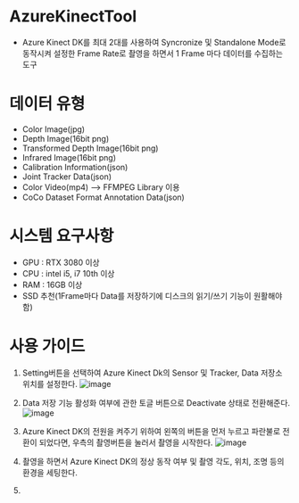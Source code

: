 # AzureKinectTool
- Azure Kinect DK를 최대 2대를 사용하여 Syncronize 및 Standalone Mode로 동작시켜 설정한 Frame Rate로 촬영을 하면서 1 Frame 마다 데이터를 수집하는 도구


# 데이터 유형
- Color Image(jpg)
- Depth Image(16bit png)
- Transformed Depth Image(16bit png)
- Infrared Image(16bit png)
- Calibration Information(json)
- Joint Tracker Data(json)
- Color Video(mp4) --> FFMPEG Library 이용
- CoCo Dataset Format Annotation Data(json)

# 시스템 요구사항
- GPU : RTX 3080 이상
- CPU : intel i5, i7 10th 이상
- RAM : 16GB 이상
- SSD 추천(1Frame마다 Data를 저장하기에 디스크의 읽기/쓰기 기능이 원활해야함)

# 사용 가이드
1. Setting버튼을 선택하여 Azure Kinect Dk의 Sensor 및 Tracker, Data 저장소 위치를 설정한다.
![image](https://user-images.githubusercontent.com/59715960/218610162-756ad42e-5800-4295-9a09-2bb33769b88f.png)

2. Data 저장 기능 활성화 여부에 관한 토글 버튼으로 Deactivate 상태로 전환해준다.
![image](https://user-images.githubusercontent.com/59715960/218610100-0389adf1-1cd8-4c37-9f0c-4603a7da90fa.png)

3. Azure Kinect DK의 전원을 켜주기 위하여 왼쪽의 버튼을 먼저 누르고 파란불로 전환이 되었다면, 우측의 촬영버튼을 눌러서 촬영을 시작한다.
![image](https://user-images.githubusercontent.com/59715960/218610280-6f3caa13-80dc-43bf-9b6f-114747c44935.png)

4. 촬영을 하면서 Azure Kinect DK의 정상 동작 여부 및 촬영 각도, 위치, 조명 등의 환경을 세팅한다.

5. 
